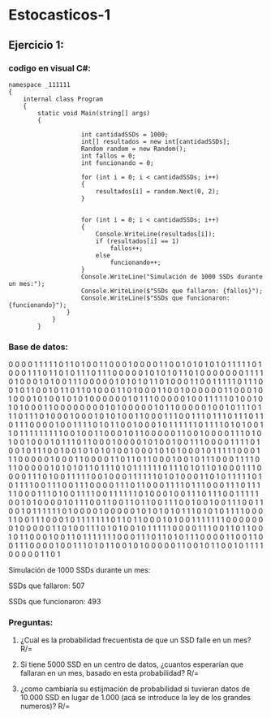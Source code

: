 # Estocasticos-1
## Ejercicio 1:
### codigo en visual C#: 
```
namespace _111111
{
    internal class Program
    {
        static void Main(string[] args)
        {
            
                    int cantidadSSDs = 1000;
                    int[] resultados = new int[cantidadSSDs];
                    Random random = new Random();
                    int fallos = 0;
                    int funcionando = 0;

                    for (int i = 0; i < cantidadSSDs; i++)
                    {
                        resultados[i] = random.Next(0, 2);
                    }


                    for (int i = 0; i < cantidadSSDs; i++)
                    {
                        Console.WriteLine(resultados[i]);
                        if (resultados[i] == 1)
                            fallos++;
                        else
                            funcionando++;
                    }
                    Console.WriteLine("Simulación de 1000 SSDs durante un mes:");
                    Console.WriteLine($"SSDs que fallaron: {fallos}");
                    Console.WriteLine($"SSDs que funcionaron: {funcionando}");
                }
            }
        }

```
### Base de datos: 
0
0
0
0
1
1
1
1
1
0
1
1
0
1
0
0
1
1
0
0
0
1
0
0
0
0
1
1
0
0
1
0
1
0
1
0
1
0
1
1
1
1
1
0
1
0
0
0
1
1
1
0
1
1
0
1
0
1
1
1
0
1
1
1
0
0
0
0
0
1
0
1
0
1
0
1
1
0
1
0
0
0
0
0
0
0
1
1
1
1
0
1
0
0
0
1
0
1
0
0
1
1
1
0
0
0
0
0
1
0
1
0
1
0
1
1
0
1
0
0
0
1
1
0
0
1
1
1
1
1
0
1
1
1
0
0
1
0
1
1
0
0
1
0
1
1
0
1
1
0
1
0
0
0
1
1
0
1
0
0
0
1
1
0
0
1
0
0
0
0
0
0
1
1
0
0
0
1
0
1
0
0
0
1
0
1
0
0
1
0
1
0
1
0
0
0
0
0
0
1
0
1
1
1
0
0
0
0
0
1
0
0
1
1
1
1
1
0
1
0
0
1
0
1
0
1
0
0
0
1
1
0
0
0
0
0
0
0
0
1
0
1
0
0
0
0
0
1
0
1
1
0
0
0
0
0
1
0
0
1
0
1
1
1
0
1
1
1
0
1
1
1
0
1
0
0
0
1
0
0
0
1
0
1
0
1
0
0
1
1
0
0
0
1
1
1
0
0
1
1
1
0
1
1
1
0
1
1
1
0
1
1
0
1
1
1
0
0
0
0
1
0
0
1
1
1
1
0
1
0
1
1
0
0
1
0
0
0
1
0
1
1
1
1
1
1
0
1
1
1
1
0
1
0
1
0
0
1
1
0
1
1
1
1
1
1
1
1
1
0
0
1
0
0
1
1
0
0
0
1
0
1
1
0
0
0
0
0
1
1
0
0
1
0
0
0
0
1
1
1
0
1
0
1
0
0
1
0
0
0
1
0
1
1
1
0
1
1
0
0
0
1
0
0
0
0
1
0
1
0
0
1
0
0
1
1
1
0
0
0
0
1
1
1
1
0
1
0
0
1
0
1
1
1
0
0
1
0
0
1
0
1
0
1
0
1
0
0
1
0
0
0
1
0
1
0
1
0
0
0
1
0
1
1
1
1
1
0
0
0
1
1
1
0
0
0
0
0
1
0
0
0
1
1
0
0
0
0
1
1
0
1
1
0
1
1
0
0
0
1
0
0
1
0
1
1
1
0
0
0
1
1
1
1
0
1
1
0
0
0
0
0
1
0
1
0
1
0
1
1
0
1
1
1
0
1
0
1
1
1
1
1
1
0
1
1
1
0
1
0
1
1
0
1
0
0
0
1
1
1
0
0
0
0
1
1
1
0
1
0
0
1
1
1
1
1
0
0
1
0
0
0
1
1
1
1
1
1
0
1
0
1
0
0
0
1
1
0
1
0
1
1
1
1
1
0
1
0
1
1
1
1
0
0
1
1
1
0
0
1
1
1
0
0
0
0
1
1
1
0
1
1
0
0
0
1
1
1
1
0
1
1
1
0
0
0
1
1
1
0
1
1
1
1
1
0
0
0
1
1
1
0
1
0
0
1
1
1
1
0
0
1
1
1
1
1
1
0
1
0
0
0
1
0
0
1
1
1
0
1
1
1
0
0
1
1
1
1
1
0
0
1
0
1
0
0
0
0
1
0
1
1
1
0
0
1
1
0
0
1
1
0
1
1
0
0
1
1
1
0
0
1
0
0
1
0
0
1
1
1
0
0
1
1
0
0
1
0
1
1
1
1
1
1
0
1
0
0
0
0
1
0
0
0
0
0
1
0
1
0
1
0
1
0
1
1
1
0
1
0
1
0
1
1
1
1
0
0
0
1
1
0
0
1
1
1
0
0
0
1
0
1
1
1
1
1
1
1
0
1
1
0
1
1
0
0
0
1
0
1
0
0
1
1
1
1
1
1
1
0
0
0
0
0
0
0
1
0
0
0
0
0
1
1
0
1
0
0
1
1
1
0
1
0
1
0
0
1
0
1
1
1
1
1
0
0
0
0
1
1
1
0
0
1
1
0
1
1
0
0
1
0
1
1
0
0
0
1
0
0
1
1
0
1
1
1
1
1
1
1
0
0
0
1
1
1
0
1
1
0
1
0
1
1
1
0
0
0
0
1
1
0
0
1
1
0
0
1
1
1
0
0
0
0
1
0
0
1
1
1
0
1
0
1
1
0
0
1
0
1
0
0
0
0
0
1
1
0
0
1
0
1
1
0
0
1
0
1
1
1
1
0
0
0
0
0
1
1
0
1

Simulación de 1000 SSDs durante un mes:

SSDs que fallaron: 507

SSDs que funcionaron: 493

### Preguntas: 
 1. ¿Cual es la probabilidad frecuentista de que un SSD falle en un mes?
    R/=
    
 2. Si tiene 5000 SSD en un centro de datos, ¿cuantos esperarían que fallaran en un mes, basado en esta probabilidad?
    R/=
    
 3. ¿como cambiaría su estijmación de probabilidad si tuvieran datos de 10.000 SSD en lugar de 1.000 (acá se introduce la ley de los grandes numeros)?
    R/=
    
